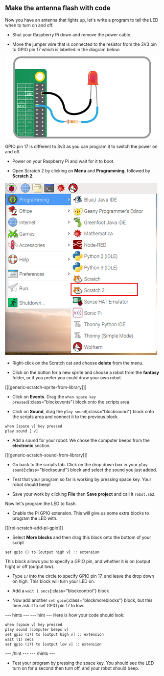 ## Make the antenna flash with code

Now you have an antenna that lights up, let's write a program to tell the LED when to turn on and off.

+  Shut your Raspberry Pi down and remove the power cable.

+ Move the jumper wire that is connected to the resistor from the 3V3 pin to GPIO pin 17 which is labelled in the diagram below:

![Pin 17](images/finished-circuit.png)

GPIO pin 17 is different to 3v3 as you can program it to switch the power on and off.

+ Power on your Raspberry Pi and wait for it to boot.

+ Open Scratch 2 by clicking on **Menu** and **Programming**, followed by **Scratch 2**.

![Open Scratch 2](images/open-scratch2.png)

+ Right-click on the Scratch cat and choose **delete** from the menu.

- Click on the button for a new sprite and choose a robot from the **fantasy** folder, or if you prefer you could draw your own robot.

[[[generic-scratch-sprite-from-library]]]

- Click on **Events**. Drag the `when space key pressed`{:class="blockevents"}  block onto the scripts area.

+ Click on **Sound**, drag the `play sound`{:class="blocksound"}  block onto the scripts area and connect it to the previous block.

```blocks
when [space v] key pressed
play sound [ v]
```

+ Add a sound for your robot. We chose the computer beeps from the **electronic** section.

[[[generic-scratch-sound-from-library]]]

-  Go back to the scripts tab. Click on the drop down box in your `play sound`{:class="blocksound"} block and select the sound you just added.

- Test that your program so far is working by pressing space key. Your robot should beep!

- Save your work by clicking **File** then **Save project** and call it `robot.sb2`.

Now let's program the LED to flash.

+ Enable the Pi GPIO extension. This will give us some extra blocks to program the LED with.

[[[rpi-scratch-add-pi-gpio]]]

+ Select **More blocks** and then drag this block onto the bottom of your script

```blocks
set gpio () to [output high v] :: extension
```

This block allows you to specify a GPIO pin, and whether it is on (output high) or off (output low).

+ Type `17` into the circle to specify GPIO pin 17, and leave the drop down on high. This block will turn your LED on.

+ Add a `wait 1 secs`{:class="blockcontrol"} block

+ Now add another `set gpio`{:class="blockmoreblocks"} block, but this time ask it to set GPIO pin 17 to low.

--- hints ---
--- hint ---
Here is how your code should look:

```blocks
when [space v] key pressed
play sound [computer beeps v]
set gpio (17) to [output high v] :: extension
wait (1) secs
set gpio (17) to [output low v] :: extension
```
--- /hint ---
--- /hints ---


- Test your program by pressing the space key. You should see the LED turn on for a second then turn off, and your robot should beep.
